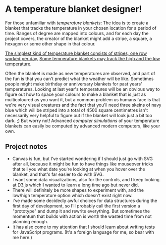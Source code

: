 # A temperature blanket designer!

For those unfamiliar with *temperature blankets*: The idea is to create a blanket that tracks the temperature in your chosen location for a period of time.
Ranges of degree are mapped into colours, and for each day the project covers, the creator of the blanket might add a stripe, a square, a hexagon or some other shape in that colour.

[The simplest kind of temperature blanket consists of stripes, one row worked per day.](https://www.ravelry.com/patterns/library/temperature-gauge-afghan)
[Some temperature blankets may track the high and the low temperature.](https://www.ravelry.com/patterns/library/daily-temperature-blanket)

Often the blanket is made as new temperatures are observed, and part of the fun is that you can't predict what the weather will be like.
Sometimes people might make birthday or anniversary blankets for past years' temperatures.
Looking at last year's temperatures will be an obvious way to figure out how to space your colours to make a blanket that is just as multicoloured as you want it, but a common problem us humans face is that we're very visual creatures and the fact that you'll need three skeins of navy blue which will be striped into a total of 4500 square centimetres isn't necessarily very helpful to figure out if the blanket will look just a bit too dark. ;)
But worry not! Advanced *computer simulations* of your temperature blankets can easily be computed by advanced modern computers, like your own.

## Project notes

- Canvas is fun, but I've started wondering if I should just go with SVG after all, because it might be fun to have things like mouseover tricks that tell you what date you're looking at when you hover over the blanket, and that's far easier to do with SVG.
- I want some data visualizations, also for the controls, and I keep looking at D3.js which I wanted to learn a long time ago but never did.
- There will definitely be more shapes to experiment with, and the low/high temperature option which doesn't exist right now.
- I've made some decidedly awful choices for data structures during the first day of development, so I'll probably call the first version a "prototype" and dump it and rewrite everything. But sometimes the momentum that builds with action is worth the wasted time from not planning enough.
- It has also come to my attention that I should learn about writing tests for JavaScript programs. (It's a foreign language for me, so bear with me here.)